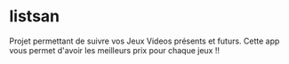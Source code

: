 # listsan

Projet permettant de suivre vos Jeux Videos présents et futurs. Cette app vous permet d'avoir les meilleurs prix pour chaque jeux !!